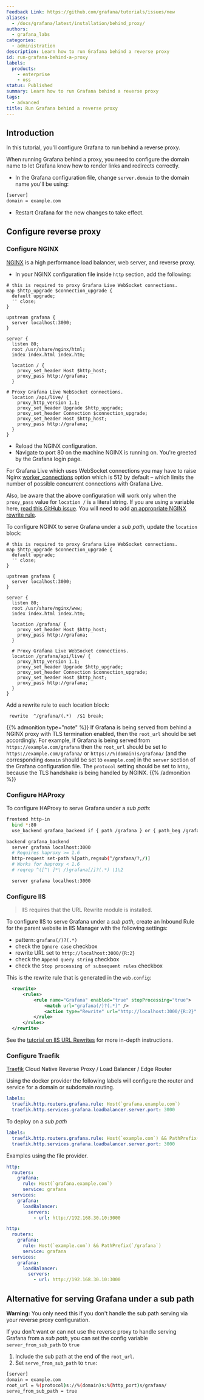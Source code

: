 ```yaml
---
Feedback Link: https://github.com/grafana/tutorials/issues/new
aliases:
  - /docs/grafana/latest/installation/behind_proxy/
authors:
  - grafana_labs
categories:
  - administration
description: Learn how to run Grafana behind a reverse proxy
id: run-grafana-behind-a-proxy
labels:
  products:
    - enterprise
    - oss
status: Published
summary: Learn how to run Grafana behind a reverse proxy
tags:
  - advanced
title: Run Grafana behind a reverse proxy
---
```


## Introduction

In this tutorial, you'll configure Grafana to run behind a reverse proxy.

When running Grafana behind a proxy, you need to configure the domain name to let Grafana know how to render links and redirects correctly.

- In the Grafana configuration file, change `server.domain` to the domain name you'll be using:

```bash
[server]
domain = example.com
```

- Restart Grafana for the new changes to take effect.

## Configure reverse proxy

### Configure NGINX

[NGINX](https://www.nginx.com) is a high performance load balancer, web server, and reverse proxy.

- In your NGINX configuration file inside `http` section, add the following:

```nginx
# this is required to proxy Grafana Live WebSocket connections.
map $http_upgrade $connection_upgrade {
  default upgrade;
  '' close;
}

upstream grafana {
  server localhost:3000;
}

server {
  listen 80;
  root /usr/share/nginx/html;
  index index.html index.htm;

  location / {
    proxy_set_header Host $http_host;
    proxy_pass http://grafana;
  }

# Proxy Grafana Live WebSocket connections.
  location /api/live/ {
    proxy_http_version 1.1;
    proxy_set_header Upgrade $http_upgrade;
    proxy_set_header Connection $connection_upgrade;
    proxy_set_header Host $http_host;
    proxy_pass http://grafana;
  }
}
```

- Reload the NGINX configuration.
- Navigate to port 80 on the machine NGINX is running on. You're greeted by the Grafana login page.

For Grafana Live which uses WebSocket connections you may have to raise Nginx [worker_connections](https://nginx.org/en/docs/ngx_core_module.html#worker_connections) option which is 512 by default – which limits the number of possible concurrent connections with Grafana Live.

Also, be aware that the above configuration will work only when the `proxy_pass` value for `location /` is a literal string. If you are using a variable here, [read this GitHub issue](https://github.com/grafana/grafana/issues/18299). You will need to add [an appropriate NGINX rewrite rule](https://www.nginx.com/blog/creating-nginx-rewrite-rules/).

To configure NGINX to serve Grafana under a _sub path_, update the `location` block:

```nginx
# this is required to proxy Grafana Live WebSocket connections.
map $http_upgrade $connection_upgrade {
  default upgrade;
  '' close;
}

upstream grafana {
  server localhost:3000;
}

server {
  listen 80;
  root /usr/share/nginx/www;
  index index.html index.htm;

  location /grafana/ {
    proxy_set_header Host $http_host;
    proxy_pass http://grafana;
  }

  # Proxy Grafana Live WebSocket connections.
  location /grafana/api/live/ {
    proxy_http_version 1.1;
    proxy_set_header Upgrade $http_upgrade;
    proxy_set_header Connection $connection_upgrade;
    proxy_set_header Host $http_host;
    proxy_pass http://grafana;
  }
}
```

Add a rewrite rule to each location block:

```
 rewrite  ^/grafana/(.*)  /$1 break;
```

{{% admonition type="note" %}}
If Grafana is being served from behind a NGINX proxy with TLS termination enabled, then the `root_url` should be set accordingly. For example, if Grafana is being served from `https://example.com/grafana` then the `root_url` should be set to `https://example.com/grafana/` or `https://%(domain)s/grafana/` (and the corresponding `domain` should be set to `example.com`) in the `server` section of the Grafana configuration file. The `protocol` setting should be set to `http`, because the TLS handshake is being handled by NGINX.
{{% /admonition %}}

### Configure HAProxy

To configure HAProxy to serve Grafana under a _sub path_:

```bash
frontend http-in
  bind *:80
  use_backend grafana_backend if { path /grafana } or { path_beg /grafana/ }

backend grafana_backend
  server grafana localhost:3000
  # Requires haproxy >= 1.6
  http-request set-path %[path,regsub(^/grafana/?,/)]
  # Works for haproxy < 1.6
  # reqrep ^([^\ ]*\ /)grafana[/]?(.*) \1\2

  server grafana localhost:3000
```

### Configure IIS

> IIS requires that the URL Rewrite module is installed.

To configure IIS to serve Grafana under a _sub path_, create an Inbound Rule for the parent website in IIS Manager with the following settings:

- pattern: `grafana(/)?(.*)`
- check the `Ignore case` checkbox
- rewrite URL set to `http://localhost:3000/{R:2}`
- check the `Append query string` checkbox
- check the `Stop processing of subsequent rules` checkbox

This is the rewrite rule that is generated in the `web.config`:

```xml
  <rewrite>
      <rules>
          <rule name="Grafana" enabled="true" stopProcessing="true">
              <match url="grafana(/)?(.*)" />
              <action type="Rewrite" url="http://localhost:3000/{R:2}" logRewrittenUrl="false" />
          </rule>
      </rules>
  </rewrite>
```

See the [tutorial on IIS URL Rewrites](/tutorials/iis/) for more in-depth instructions.

### Configure Traefik

[Traefik](https://traefik.io/traefik/) Cloud Native Reverse Proxy / Load Balancer / Edge Router

Using the docker provider the following labels will configure the router and service for a domain or subdomain routing.

```yaml
labels:
  traefik.http.routers.grafana.rule: Host(`grafana.example.com`)
  traefik.http.services.grafana.loadbalancer.server.port: 3000
```

To deploy on a _sub path_

```yaml
labels:
  traefik.http.routers.grafana.rule: Host(`example.com`) && PathPrefix(`/grafana`)
  traefik.http.services.grafana.loadbalancer.server.port: 3000
```

Examples using the file provider.

```yaml
http:
  routers:
    grafana:
      rule: Host(`grafana.example.com`)
      service: grafana
  services:
    grafana:
      loadBalancer:
        servers:
          - url: http://192.168.30.10:3000
```

```yaml
http:
  routers:
    grafana:
      rule: Host(`example.com`) && PathPrefix(`/grafana`)
      service: grafana
  services:
    grafana:
      loadBalancer:
        servers:
          - url: http://192.168.30.10:3000
```

## Alternative for serving Grafana under a sub path
**Warning:** You only need this if you don't handle the sub path serving via your reverse proxy configuration.

If you don't want or can not use the reverse proxy to handle serving Grafana from a _sub path_, you can set the config variable `server_from_sub_path` to `true`

1. Include the sub path at the end of the `root_url`.
2. Set `serve_from_sub_path` to `true`:

```bash
[server]
domain = example.com
root_url = %(protocol)s://%(domain)s:%(http_port)s/grafana/
serve_from_sub_path = true
```